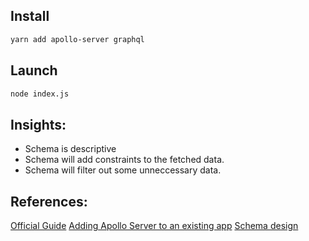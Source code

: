 ## Install
```sh
yarn add apollo-server graphql
```

## Launch
```sh
node index.js
```

## Insights:
- Schema is descriptive
- Schema will add constraints to the fetched data.
- Schema will filter out some unneccessary data.

## References:
[Official Guide](https://www.apollographql.com/docs/apollo-server/getting-started)
[Adding Apollo Server to an existing app](https://www.apollographql.com/docs/apollo-server/essentials/server.html#integrations)
[Schema design](https://www.apollographql.com/docs/apollo-server/essentials/schema.html)